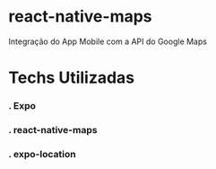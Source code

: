 # react-native-maps
Integração do App Mobile com a API do Google Maps


<h1>Techs Utilizadas</h1>

<h3>. Expo</h3>
<h3>. react-native-maps</h3>
<h3>. expo-location</h3>
